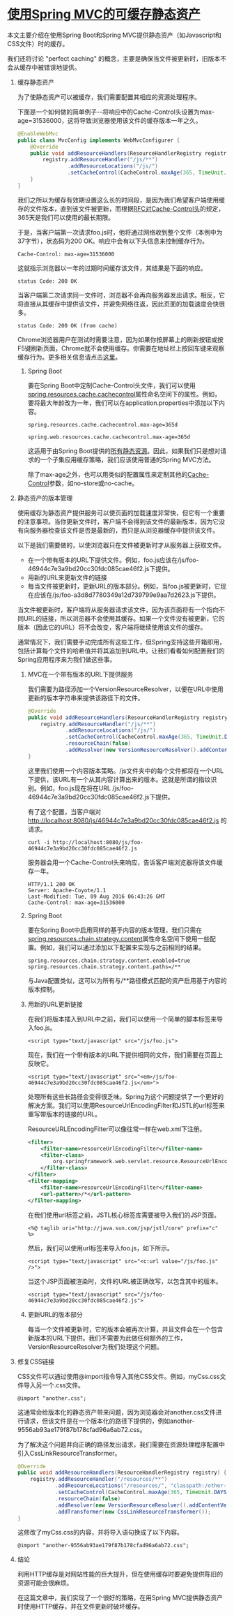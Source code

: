 # [使用Spring MVC的可缓存静态资产](https://www.baeldung.com/cachable-static-assets-with-spring-mvc)

本文主要介绍在使用Spring Boot和Spring MVC提供静态资产（如Javascript和CSS文件）时的缓存。

我们还将讨论 "perfect caching" 的概念，主要是确保当文件被更新时，旧版本不会从缓存中被错误地提供。

1. 缓存静态资产

    为了使静态资产可以被缓存，我们需要配置其相应的资源处理程序。

    下面是一个如何做的简单例子--将响应中的Cache-Control头设置为max-age=31536000，这将导致浏览器使用该文件的缓存版本一年之久。

    ```java
    @EnableWebMvc
    public class MvcConfig implements WebMvcConfigurer {
        @Override
        public void addResourceHandlers(ResourceHandlerRegistry registry) {
            registry.addResourceHandler("/js/**") 
                    .addResourceLocations("/js/") 
                    .setCacheControl(CacheControl.maxAge(365, TimeUnit.DAYS));
        }
    }
    ```

    我们之所以为缓存有效期设置这么长的时间段，是因为我们希望客户端使用缓存的文件版本，直到该文件被更新，而根据[RFC对Cache-Control头](https://www.ietf.org/rfc/rfc2616.txt)的规定，365天是我们可以使用的最长期限。

    于是，当客户端第一次请求foo.js时，他将通过网络收到整个文件（本例中为37字节），状态码为200 OK。响应中会有以下头信息来控制缓存行为。

    `Cache-Control: max-age=31536000`

    这就指示浏览器以一年的过期时间缓存该文件，其结果是下面的响应。

    `status Code: 200 OK`

    当客户端第二次请求同一文件时，浏览器不会再向服务器发出请求。相反，它将直接从其缓存中提供该文件，并避免网络往返，因此页面的加载速度会快很多。

    `status Code: 200 OK (from cache)`

    Chrome浏览器用户在测试时需要注意，因为如果你按屏幕上的刷新按钮或按F5键刷新页面，Chrome就不会使用缓存。你需要在地址栏上按回车键来观察缓存行为。更多相关信息请点击[这里](http://stackoverflow.com/questions/3401049/chrome-doesnt-cache-images-js-css/16510707#16510707)。

    1. Spring Boot

        要在Spring Boot中定制Cache-Control头文件，我们可以使用[spring.resources.cache.cachecontrol](https://github.com/spring-projects/spring-boot/tree/main/spring-boot-project/spring-boot-autoconfigure/src/main/java/org/springframework/boot/autoconfigure/web)属性命名空间下的属性。例如，要将最大年龄改为一年，我们可以在application.properties中添加以下内容。

        `spring.resources.cache.cachecontrol.max-age=365d`

        `spring.web.resources.cache.cachecontrol.max-age=365d`

        这适用于由Spring Boot提供的[所有静态资源](https://github.com/spring-projects/spring-boot/blob/master/spring-boot-project/spring-boot-autoconfigure/src/main/java/org/springframework/boot/autoconfigure/web/servlet/WebMvcAutoConfiguration.java#L307)。因此，如果我们只是想对请求的一个子集应用缓存策略，我们应该使用普通的Spring MVC方法。

        除了max-age之外，也可以用类似的配置属性来定制其他的[Cache-Control](https://developer.mozilla.org/en-US/docs/Web/HTTP/Headers/Cache-Control)参数，如no-store或no-cache。

2. 静态资产的版本管理

    使用缓存为静态资产提供服务可以使页面的加载速度非常快，但它有一个重要的注意事项。当你更新文件时，客户端不会得到该文件的最新版本，因为它没有向服务器检查该文件是否是最新的，而只是从浏览器缓存中提供该文件。

    以下是我们需要做的，以使浏览器只在文件被更新时才从服务器上获取文件。

    - 在一个带有版本的URL下提供文件。例如，foo.js应该在/js/foo-46944c7e3a9bd20cc30fdc085cae46f2.js下提供。
    - 用新的URL来更新文件的链接
    - 每当文件被更新时，更新URL的版本部分。例如，当foo.js被更新时，它现在应该在/js/foo-a3d8d7780349a12d739799e9aa7d2623.js下提供。

    当文件被更新时，客户端将从服务器请求该文件，因为该页面将有一个指向不同URL的链接，所以浏览器不会使用其缓存。如果一个文件没有被更新，它的版本（因此它的URL）将不会改变，客户端将继续使用该文件的缓存。

    通常情况下，我们需要手动完成所有这些工作，但Spring支持这些开箱即用，包括计算每个文件的哈希值并将其追加到URL中。让我们看看如何配置我们的Spring应用程序来为我们做这些事。

    1. MVC在一个带有版本的URL下提供服务

        我们需要为路径添加一个VersionResourceResolver，以便在URL中使用更新的版本字符串来提供该路径下的文件。

        ```java
        @Override
        public void addResourceHandlers(ResourceHandlerRegistry registry) {
            registry.addResourceHandler("/js/**")
                    .addResourceLocations("/js/")
                    .setCacheControl(CacheControl.maxAge(365, TimeUnit.DAYS))
                    .resourceChain(false)
                    .addResolver(new VersionResourceResolver().addContentVersionStrategy("/**"));
        }
        ```

        这里我们使用一个内容版本策略。/js文件夹中的每个文件都将在一个URL下提供，该URL有一个从其内容计算出来的版本。这就是所谓的指纹识别。例如，foo.js现在将在URL /js/foo-46944c7e3a9bd20cc30fdc085cae46f2.js下提供。

        有了这个配置，当客户端对<http://localhost:8080/js/46944c7e3a9bd20cc30fdc085cae46f2.js> 的请求。

        `curl -i http://localhost:8080/js/foo-46944c7e3a9bd20cc30fdc085cae46f2.js`

        服务器会用一个Cache-Control头来响应，告诉客户端浏览器将该文件缓存一年。

        ```log
        HTTP/1.1 200 OK
        Server: Apache-Coyote/1.1
        Last-Modified: Tue, 09 Aug 2016 06:43:26 GMT
        Cache-Control: max-age=31536000
        ```

    2. Spring Boot

        要在Spring Boot中启用同样的基于内容的版本管理，我们只需在[spring.resources.chain.strategy.content](https://github.com/spring-projects/spring-boot/blob/bb568c5bffcf70169245d749f3642bfd9dd33143/spring-boot-project/spring-boot-autoconfigure/src/main/java/org/springframework/boot/autoconfigure/web/servlet/WebMvcAutoConfiguration.java#L532)属性命名空间下使用一些配置。例如，我们可以通过添加以下配置来实现与之前相同的结果。

        ```properties
        spring.resources.chain.strategy.content.enabled=true
        spring.resources.chain.strategy.content.paths=/**
        ```

        与Java配置类似，这可以为所有与/**路径模式匹配的资产启用基于内容的版本控制。

    3. 用新的URL更新链接

        在我们将版本插入到URL中之前，我们可以使用一个简单的脚本标签来导入foo.js。

        `<script type="text/javascript" src="/js/foo.js">`

        现在，我们在一个带有版本的URL下提供相同的文件，我们需要在页面上反映它。

        `<script type="text/javascript" src="<em>/js/foo-46944c7e3a9bd20cc30fdc085cae46f2.js</em>">`

        处理所有这些长路径会变得很乏味。Spring为这个问题提供了一个更好的解决方案。我们可以使用ResourceUrlEncodingFilter和JSTL的url标签来重写带版本的链接的URL。

        ResourceURLEncodingFilter可以像往常一样在web.xml下注册。

        ```xml
        <filter>
            <filter-name>resourceUrlEncodingFilter</filter-name>
            <filter-class>
                org.springframework.web.servlet.resource.ResourceUrlEncodingFilter
            </filter-class>
        </filter>
        <filter-mapping>
            <filter-name>resourceUrlEncodingFilter</filter-name>
            <url-pattern>/*</url-pattern>
        </filter-mapping>
        ```

        在我们使用url标签之前，JSTL核心标签库需要被导入我们的JSP页面。

        `<%@ taglib uri="http://java.sun.com/jsp/jstl/core" prefix="c" %>`

        然后，我们可以使用url标签来导入foo.js，如下所示。

        `<script type="text/javascript" src="<c:url value="/js/foo.js" />">`

        当这个JSP页面被渲染时，文件的URL被正确改写，以包含其中的版本。

        `<script type="text/javascript" src="/js/foo-46944c7e3a9bd20cc30fdc085cae46f2.js">`

    4. 更新URL的版本部分

        每当一个文件被更新时，它的版本会被再次计算，并且文件会在一个包含新版本的URL下提供。我们不需要为此做任何额外的工作，VersionResourceResolver为我们处理这个问题。

3. 修复CSS链接

    CSS文件可以通过使用@import指令导入其他CSS文件。例如，myCss.css文件导入另一个.css文件。

    `@import "another.css";`

    这通常会给版本化的静态资产带来问题，因为浏览器会对another.css文件进行请求，但该文件是在一个版本化的路径下提供的，例如another-9556ab93ae179f87b178cfad96a6ab72.css。

    为了解决这个问题并向正确的路径发出请求，我们需要在资源处理程序配置中引入CssLinkResourceTransformer。

    ```java
    @Override
    public void addResourceHandlers(ResourceHandlerRegistry registry) {
        registry.addResourceHandler("/resources/**")
                .addResourceLocations("/resources/", "classpath:/other-resources/")
                .setCacheControl(CacheControl.maxAge(365, TimeUnit.DAYS))
                .resourceChain(false)
                .addResolver(new VersionResourceResolver().addContentVersionStrategy("/**"))
                .addTransformer(new CssLinkResourceTransformer());
    }
    ```

    这修改了myCss.css的内容，并将导入语句换成了以下内容。

    `@import "another-9556ab93ae179f87b178cfad96a6ab72.css";`

4. 结论

    利用HTTP缓存是对网站性能的巨大提升，但在使用缓存时要避免提供陈旧的资源可能会很麻烦。

    在这篇文章中，我们实现了一个很好的策略，在用Spring MVC提供静态资产时使用HTTP缓存，并在文件更新时破坏缓存。
